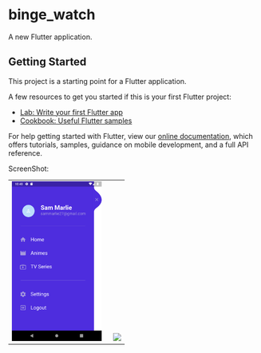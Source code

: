 # binge_watch

A new Flutter application.

## Getting Started

This project is a starting point for a Flutter application.

A few resources to get you started if this is your first Flutter project:

- [Lab: Write your first Flutter app](https://flutter.dev/docs/get-started/codelab)
- [Cookbook: Useful Flutter samples](https://flutter.dev/docs/cookbook)

For help getting started with Flutter, view our
[online documentation](https://flutter.dev/docs), which offers tutorials,
samples, guidance on mobile development, and a full API reference.

ScreenShot:
<table>
  <tr>
    <td><img src="Images/Screenshot_1601270281.png" width="180">&nbsp&nbsp&nbsp&nbsp&nbsp&nbsp<img src="Screenshot_1601270655.png" width="180"></td>
  </tr>
</table>
